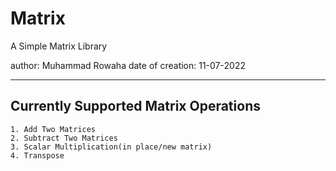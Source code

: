 # Matrix

A Simple Matrix Library

author: Muhammad Rowaha
date of creation: 11-07-2022

---
## Currently Supported Matrix Operations
```
1. Add Two Matrices
2. Subtract Two Matrices
3. Scalar Multiplication(in place/new matrix)
4. Transpose
